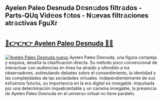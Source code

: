 ## Ayelen Paleo Desnuda D𝚎sn𝚞dos filtr𝚊dos - Parts-QUq Vid𝚎os f𝚘tos - N𝚞evas filtr𝚊ciones atr𝚊ctivas FguXr

# <h2><a href="http://mb5r8c3.tromn.icu/?c=Ayelen+Paleo+Desnuda">🔗👉👉👉 Ayelen Paleo Desnuda 🔗🔗</a></h2>

[![Ayelen Paleo Desnuda nuevo](https://i.imgur.com/pEAQMta.gif)](http://mb5r8c3.tromn.icu/?c=Ayelen+Paleo+Desnuda)
Ayelen Paleo Desnuda, una figura compleja y esquiva, desafía la clasificación directa. Su método poco convencional de interactuar con audiencias en línea ha atraído y ofendido a los observadores, estimulando debates sobre el consentimiento, la identidad y las complejidades de las sociedades virtuales. Independientemente de sus esfuerzos futuros, su importancia en la era digital es innegable. Impulsada por una determinación inquebrantable y un carisma innegable, la presencia de Ayelen Paleo Desnuda en el universo virtual no tiene paralelo.
